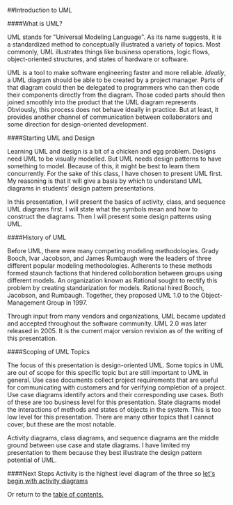 ##Introduction to UML

####What is UML?

UML stands for "Universal Modeling Language". As its name suggests, it is a standardized method to conceptually illustrated a variety of topics. Most commonly, UML illustrates things like business operations, logic flows, object-oriented structures, and states of hardware or software.

UML is a tool to make software engineering faster and more reliable. *Ideally*, a UML diagram should be able to be created by a project manager. Parts of that diagram could then be delegated to programmers who can then code their components directly from the diagram. Those coded parts should then joined smoothly into the product that the UML diagram represents. Obviously, this process does not behave ideally in practice. But at least, it provides another channel of communication between collaborators and some direction for design-oriented development.

####Starting UML and Design

Learning UML and design is a bit of a chicken and egg problem. Designs need UML to be visually modelled. But UML needs design patterns to have something to model. Because of this, it might be best to learn them concurrently. For the sake of this class, I have chosen to present UML first. My reasoning is that it will give a basis by which to understand UML diagrams in students' design pattern presentations.

In this presentation, I will present the basics of activity, class, and sequence UML diagrams first. I will state what the symbols mean and how to construct the diagrams. Then I will present some design patterns using UML. 

####History of UML

Before UML, there were many competing modeling methodologies.
Grady Booch, Ivar Jacobson, and James Rumbaugh were the leaders of three different popular modeling methodologies. Adherents to these methods formed staunch factions that hindered colloboration between groups using different models. An organization known as Rational sought to rectify this problem by creating standarization for models. Rational hired Booch, Jacobson, and Rumbaugh. Together, they proposed UML 1.0 to the Object-Management Group in 1997.

Through input from many vendors and organizations, UML became updated and accepted throughout the software community. UML 2.0 was later released in 2005. It is the current major version revision as of the writing of this presentation.

####Scoping of UML Topics

The focus of this presentation is design-oriented UML. Some topics in UML are out of scope for this specific topic but are still important to UML in general. Use case documents collect project requirements that are useful for communicating with customers and for verifying completion of a project. Use case diagrams identify actors and their corresponding use cases. Both of these are too business level for this presentation. State diagrams model the interactions of methods and states of objects in the system. This is too low level for this presentation. There are many other topics that I cannot cover, but these are the most notable.

Activity diagrams, class diagrams, and sequence diagrams are the middle ground between use case and state diagrams. I have limited my presentation to them because they best illustrate the design pattern potential of UML. 

####Next Steps
Activity is the highest level diagram of the three so [let's begin with activity diagrams](https://github.com/trekbaum/present/blob/master/uml/slide2.md)

Or return to the [table of contents.](https://github.com/trekbaum/present/blob/master/uml/README.md)
